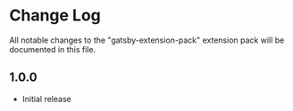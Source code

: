 # Change Log

All notable changes to the "gatsby-extension-pack" extension pack will be documented in this file.

## 1.0.0

- Initial release
